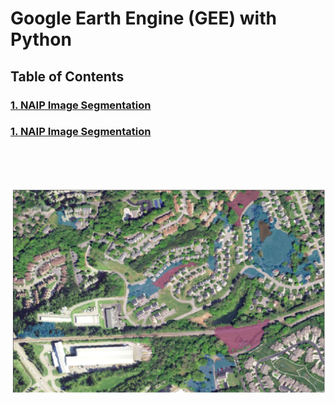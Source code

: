 
<h1> Google Earth Engine (GEE) with Python </h1>

<h2> Table of Contents </h2>  
<h3><a href="code/GEE%20--%20NAIP%20Segmentation.ipynb"> 1. NAIP Image Segmentation </a> </h3>

<h3><a href="https://nbviewer.jupyter.org/github/wanwanliang/GEE-Python/blob/master/code/GEE%20--%20NAIP%20Segmentation.ipynb"> 1. NAIP Image Segmentation </a> </h3>

<br/><br/><br/>


![For Spatial Analysis](/files/map.PNG)
